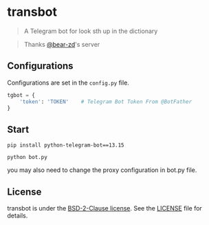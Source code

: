 # transbot
>  A Telegram bot for look sth up in the dictionary

>  Thanks [@bear-zd](https://github.com/bear-zd)'s server

## Configurations

Configurations are set in the `config.py` file.

```python
tgbot = {
    'token': 'TOKEN'	# Telegram Bot Token From @BotFather
}
```

## Start 

```shell
pip install python-telegram-bot==13.15

python bot.py
```

you may also need to change the proxy configuration in bot.py file.

## License

transbot is under the [BSD-2-Clause license](https://github.com/SYYANI/transbot/blob/main/LICENSE). See the [LICENSE](./LICENSE) file for details.
